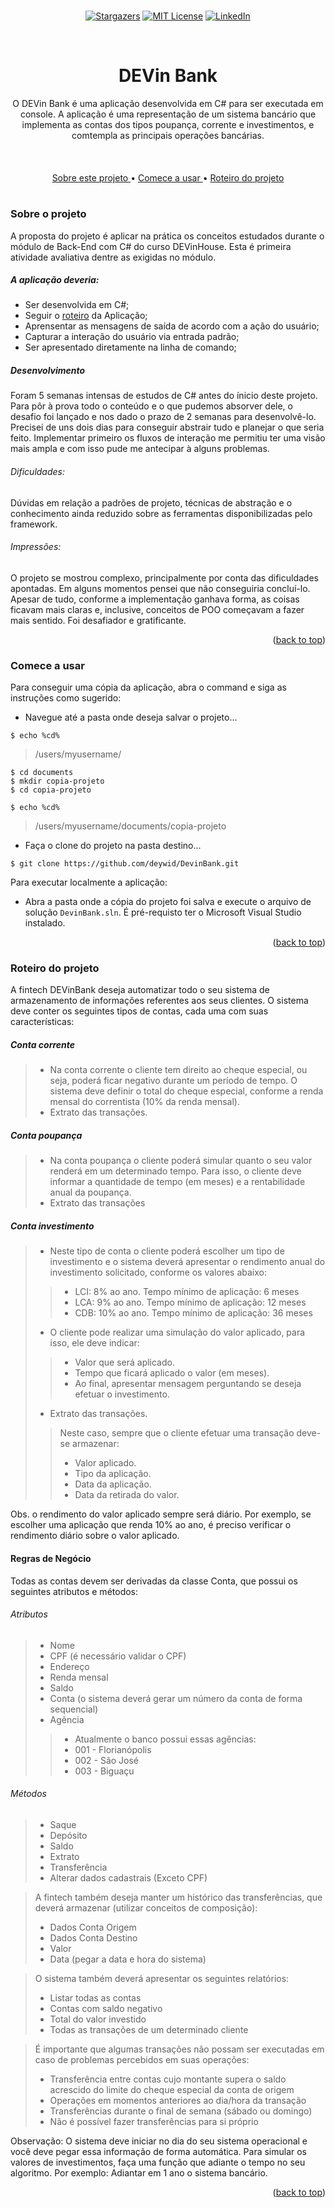 <div id="top"></div>
<br />

<!-- PROJECT SHIELDS -->
<div align="center">
 
[![Stargazers][stars-shield]][stars-url]
[![MIT License][license-shield]][license-url]
[![LinkedIn][linkedin-shield]][linkedin-url]

</div>

<!-- PROJECT LOGO -->
<br />
<div align="center">
  <h1 align="center">DEVin Bank</h1>
  <p align="center">
    O DEVin Bank é uma aplicação desenvolvida em C# para ser executada em console. A aplicação é uma representação de um sistema bancário que implementa as contas dos tipos poupança, corrente e investimentos, e comtempla as principais operações bancárias.
    <br />
    <br />
    <br />
    <br />
    <a href="#sobre-o-projeto">Sobre este projeto </a>
    •
    <a href="#comece-a-usar">Comece a usar </a>
    •
    <a href="#roteiro-do-projeto">Roteiro do projeto </a>
   <br />
  </p>
</div>


#

<!-- ABOUT THE PROJECT -->
### Sobre o projeto
A proposta do projeto é aplicar na prática os conceitos estudados durante o módulo de Back-End com C# do curso DEVinHouse. Esta é primeira atividade avaliativa dentre as exigidas no módulo.

##### A aplicação deveria:
- Ser desenvolvida em C#;
- Seguir o <a href="#roteiro-do-projeto">roteiro</a> da Aplicação;
- Aprensentar as mensagens de saída de acordo com a ação do usuário;
- Capturar a interação do usuário via entrada padrão;
- Ser apresentado diretamente na linha de comando;

##### Desenvolvimento
Foram 5 semanas intensas de estudos de C# antes do ínicio deste projeto. Para pôr à prova todo o conteúdo e o que pudemos absorver dele, o desafio foi lançado e nos dado o prazo de 2 semanas para desenvolvê-lo.
Precisei de uns dois dias para conseguir abstrair tudo e planejar o que seria feito. Implementar primeiro os fluxos de interação me permitiu ter uma visão mais ampla e com isso pude me antecipar à alguns problemas.

###### Dificuldades:
Dúvidas em relação a padrões de projeto, técnicas de abstração e o conhecimento ainda reduzido sobre as ferramentas disponibilizadas pelo framework.

###### Impressões:
O projeto se mostrou complexo, principalmente por conta das dificuldades apontadas. Em alguns momentos pensei que não conseguiria concluí-lo. Apesar de tudo, conforme a implementação ganhava forma, as coisas ficavam mais claras e, inclusive, conceitos de POO começavam a fazer mais sentido. Foi desafiador e gratificante.


<p align="right">(<a href="#top">back to top</a>)</p>


<!-- GETTING STARTED -->
### Comece a usar

Para conseguir uma cópia da aplicação, abra o command e siga as instruções como sugerido:
- Navegue até a pasta onde deseja salvar o projeto...
```
$ echo %cd%
```
>/users/myusername/
```
$ cd documents
$ mkdir copia-projeto
$ cd copia-projeto
```
```
$ echo %cd%
```
>/users/myusername/documents/copia-projeto

- Faça o clone do projeto na pasta destino...
```
$ git clone https://github.com/deywid/DevinBank.git
```

Para executar localmente a aplicação:
- Abra a pasta onde a cópia do projeto foi salva e execute o arquivo de solução ```DevinBank.sln```. É pré-requisto ter o Microsoft Visual Studio instalado. 


<p align="right">(<a href="#top">back to top</a>)</p>


<!-- USAGE EXAMPLES -->
### Roteiro do projeto

A fintech DEVinBank deseja automatizar todo o seu sistema de armazenamento de informações referentes aos seus clientes. O sistema deve conter os seguintes tipos de contas, cada uma com suas características:

##### Conta corrente
>- Na conta corrente o cliente tem direito ao cheque especial, ou seja, poderá ficar negativo durante um período de tempo. O sistema deve definir o total do cheque especial, conforme a renda mensal do correntista (10% da renda mensal).
>- Extrato das transações.

##### Conta poupança
>- Na conta poupança o cliente poderá simular quanto o seu valor renderá em um determinado tempo. Para isso, o cliente deve informar a quantidade de tempo (em meses) e a rentabilidade anual da poupança.
>- Extrato das transações

##### Conta investimento
>- Neste tipo de conta o cliente poderá escolher um tipo de investimento e o sistema deverá apresentar o rendimento anual do investimento solicitado, conforme os valores abaixo:
>>- LCI: 8% ao ano. Tempo mínimo de aplicação: 6 meses
>>- LCA: 9% ao ano. Tempo mínimo de aplicação: 12 meses
>>- CDB: 10% ao ano. Tempo mínimo de aplicação: 36 meses
>- O cliente pode realizar uma simulação do valor aplicado, para isso, ele deve indicar:
>>- Valor que será aplicado.
>>- Tempo que ficará aplicado o valor (em meses).
>>- Ao final, apresentar mensagem perguntando se deseja efetuar o investimento.
>- Extrato das transações.
>> Neste caso, sempre que o cliente efetuar uma transação deve-se armazenar:
>>- Valor aplicado.
>>- Tipo da aplicação.
>>- Data da aplicação.
>>- Data da retirada do valor.

Obs. o rendimento do valor aplicado sempre será diário. Por exemplo, se escolher uma aplicação que renda 10% ao ano, é preciso verificar o rendimento diário sobre o valor aplicado.

#### Regras de Negócio

Todas as contas devem ser derivadas da classe Conta, que possui os seguintes atributos e métodos:

###### Atributos
>- Nome
>- CPF (é necessário validar o CPF)
>- Endereço
>- Renda mensal
>- Saldo
>- Conta (o sistema deverá gerar um número da conta de forma sequencial)
>- Agência
>>- Atualmente o banco possui essas agências:
>>- 001 - Florianópolis
>>- 002 - São José
>>- 003 - Biguaçu

###### Métodos
>- Saque
>- Depósito
>- Saldo
>- Extrato
>- Transferência
>- Alterar dados cadastrais (Exceto CPF)

> A fintech também deseja manter um histórico das transferências, que deverá armazenar (utilizar conceitos de composição):
>- Dados Conta Origem
>- Dados Conta Destino
>- Valor
>- Data (pegar a data e hora do sistema)

> O sistema também deverá apresentar os seguintes relatórios:
>- Listar todas as contas
>- Contas com saldo negativo
>- Total do valor investido
>- Todas as transações de um determinado cliente

> É importante que algumas transações não possam ser executadas em caso de problemas percebidos em suas operações:
>- Transferência entre contas cujo montante supera o saldo acrescido do limite do cheque especial da conta de origem  
>- Operações em momentos anteriores ao dia/hora da transação
>- Transferências durante o final de semana (sábado ou domingo)
>- Não é possível fazer transferências para si próprio

Observação: O sistema deve iniciar no dia do seu sistema operacional e você deve pegar essa informação de forma automática. Para simular os valores de investimentos, faça uma função que adiante o tempo no seu algoritmo. Por exemplo: Adiantar em 1 ano o sistema bancário.


<p align="right">(<a href="#top">back to top</a>)</p>




<!-- MARKDOWN LINKS & IMAGES -->
<!-- https://www.markdownguide.org/basic-syntax/#reference-style-links -->

[stars-shield]: https://img.shields.io/github/stars/deywid/DevinBank.svg?style=for-the-badge
[stars-url]: https://github.com/deywid/DevinBank/stargazers
[license-shield]: https://img.shields.io/github/license/deywid/DevinBank.svg?style=for-the-badge
[license-url]: https://github.com/deywid/DevinBank/blob/main/LICENSE
[linkedin-shield]: https://img.shields.io/badge/-LinkedIn-black.svg?style=for-the-badge&logo=linkedin&colorB=555
[linkedin-url]: https://linkedin.com/in/deywid

